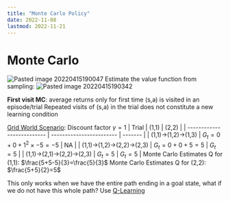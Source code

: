 ```yaml
---
title: "Monte Carlo Policy"
date: 2022-11-08
lastmod: 2022-11-21
---
```

# Monte Carlo
![Pasted image 20220415190047](Pics/Pasted%20image%2020220415190047.png)
Estimate the value function from sampling:
![Pasted image 20220415190342](Pics/Pasted%20image%2020220415190342.png)

**First visit MC**: average returns only for first time (s,a) is visited in an episode/trial
Repeated visits of (s,a) in the trial does not constitute a new learning condition

[Grid World Scenario](Notes/Grid%20World%20Scenario.md):
Discount factor $\gamma = 1$
| Trial                      | (1,1)                    | (2,2)   |
| -------------------------- | ------------------------ | ------- |
| (1,1)->(1,2)->(1,3)        | $G_t=0+0+1^2\times-5=-5$ | NA       |
| (1,1)->(1,2)->(2,2)->(2,3) | $G_t=0+0+5=5$            | $G_t=5$ |
| (1,1)->(2,1)->(2,2)->(2,3) | $G_t=5$                  | $G_t=5$        |
Monte Carlo Estimates Q for (1,1): $\frac{5+5-5}{3}=\frac{5}{3}$
Monte Carlo Estimates Q for (2,2): $\frac{5+5}{2}=5$

This only works when we have the entire path ending in a goal state, what if we do not have this whole path? Use [Q-Learning](Notes/Q-Learning.md)

